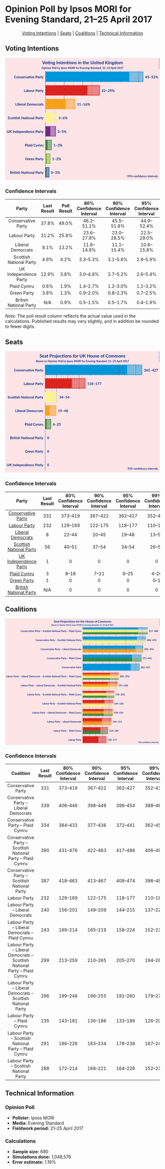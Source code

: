 # Opinion Poll by Ipsos MORI for Evening Standard, 21–25 April 2017

<p align="center"><a href="#voting-intentions">Voting Intentions</a> | <a href="#seats">Seats</a> | <a href="#coalitions">Coalitions</a> | <a href="#technical-information">Technical Information</a></p>

## Voting Intentions

![Graph with voting intentions not yet produced](2017-04-25-Ipsos-MORI.png "Voting Intentions")

### Confidence Intervals

| Party | Last Result | Poll Result | 80% Confidence Interval | 90% Confidence Interval | 95% Confidence Interval | 99% Confidence Interval |
|:-----:|:-----------:|:-----------:|:-----------------------:|:-----------------------:|:-----------------------:|:-----------------------:|
| Conservative Party | 37.8% | 49.0% | 46.2–51.1% |45.5–51.8% |44.9–52.4% |43.8–53.5% |
| Labour Party | 31.2% | 25.8% | 23.6–27.8% |23.0–28.5% |22.5–29.0% |21.6–30.1% |
| Liberal Democrats | 8.1% | 13.2% | 11.6–14.9% |11.1–15.4% |10.8–15.8% |10.1–16.7% |
| Scottish National Party | 4.9% | 4.2% | 3.3–5.3% |3.1–5.6% |2.9–5.9% |2.6–6.5% |
| UK Independence Party | 12.9% | 3.8% | 3.0–4.8% |2.7–5.2% |2.6–5.4% |2.2–6.0% |
| Plaid Cymru | 0.6% | 1.9% | 1.4–2.7% |1.2–3.0% |1.1–3.2% |0.9–3.6% |
| Green Party | 3.8% | 1.3% | 0.9–2.0% |0.8–2.3% |0.7–2.5% |0.5–2.9% |
| British National Party | N/A | 0.9% | 0.5–1.5% |0.5–1.7% |0.4–1.9% |0.3–2.2% |

*Note:* The poll result column reflects the actual value used in the calculations. Published results may vary slightly, and in addition be rounded to fewer digits.

## Seats

![Graph with seats not yet produced](2017-04-25-Ipsos-MORI-seats.png "Seats")

### Confidence Intervals

| Party | Last Result | 80% Confidence Interval | 90% Confidence Interval | 95% Confidence Interval | 99% Confidence Interval |
|:-----:|:-----------:|:-----------------------:|:-----------------------:|:-----------------------:|:-----------------------:|
| <a href="#conservative-party">Conservative Party</a> | 331 | 373–419 |367–422 |362–427 |352–438 |
| <a href="#labour-party">Labour Party</a> | 232 | 129–169 |122–175 |118–177 |110–189 |
| <a href="#liberal-democrats">Liberal Democrats</a> | 8 | 22–44 |20–45 |19–48 |13–50 |
| <a href="#scottish-national-party">Scottish National Party</a> | 56 | 40–51 |37–54 |34–54 |26–57 |
| <a href="#uk-independence-party">UK Independence Party</a> | 1 | 0 |0 |0 |0 |
| <a href="#plaid-cymru">Plaid Cymru</a> | 3 | 8–18 |7–21 |6–25 |4–26 |
| <a href="#green-party">Green Party</a> | 1 | 0 |0 |0 |0–1 |
| <a href="#british-national-party">British National Party</a> | N/A | 0 |0 |0 |0 |


## Coalitions

![Graph with coalitions seats not yet produced](2017-04-25-Ipsos-MORI-coalitions-seats.png "Coalitions Seats")

### Confidence Intervals

| Coalition | Last Result | 80% Confidence Interval | 90% Confidence Interval | 95% Confidence Interval | 99% Confidence Interval |
|:---------:|:-----------:|:-----------------------:|:-----------------------:|:-----------------------:|:-----------------------:|
| Conservative Party | 331 | 373–419 | 367–422 | 362–427 | 352–438 |
| Conservative Party – Liberal Democrats | 339 | 406–446 | 398–449 | 396–454 | 388–465 |
| Conservative Party – Plaid Cymru | 334 | 384–433 | 377–436 | 372–441 | 362–453 |
| Conservative Party – Scottish National Party – Plaid Cymru | 390 | 431–476 | 422–483 | 417–488 | 406–495 |
| Conservative Party – Scottish National Party | 387 | 418–463 | 413–467 | 408–474 | 396–480 |
| Labour Party | 232 | 129–169 | 122–175 | 118–177 | 110–189 |
| Labour Party – Liberal Democrats | 240 | 156–201 | 149–209 | 144–215 | 137–226 |
| Labour Party – Liberal Democrats – Plaid Cymru | 243 | 169–214 | 165–219 | 158–224 | 152–236 |
| Labour Party – Liberal Democrats – Scottish National Party – Plaid Cymru | 299 | 213–259 | 210–265 | 205–270 | 194–280 |
| Labour Party – Liberal Democrats – Scottish National Party | 296 | 199–248 | 196–255 | 191–260 | 179–270 |
| Labour Party – Plaid Cymru | 235 | 143–181 | 136–186 | 133–189 | 126–201 |
| Labour Party – Scottish National Party – Plaid Cymru | 291 | 186–226 | 183–234 | 178–236 | 167–244 |
| Labour Party – Scottish National Party | 288 | 172–214 | 168–221 | 164–226 | 152–235 |

## Technical Information

### Opinion Poll

+ **Pollster:** Ipsos MORI
+ **Media:** Evening Standard
+ **Fieldwork period:** 21–25 April 2017

### Calculations

+ **Sample size:** 690
+ **Simulations done:** 1,048,576
+ **Error estimate:** 1.19%

